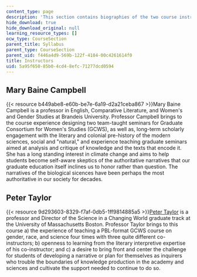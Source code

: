 ```yaml
---
content_type: page
description: 'This section contains biographies of the two course instructors. '
hide_download: true
hide_download_original: null
learning_resource_types: []
ocw_type: CourseSection
parent_title: Syllabus
parent_type: CourseSection
parent_uid: f446a4d9-569b-122f-4184-00c4261614f0
title: Instructors
uid: 5a95f650-85b0-4cd4-8efc-71277dcd0594
---
```


Mary Baine Campbell
-------------------

{{< resource b449abe8-e60b-be7e-6a19-d2a21ceba867 >}}Mary Baine Campbell is a professor in English, Comparative Literature, and Women's and Gender Studies at Brandeis University. Professor Campbell brings to the course experience designing two team-taught seminars for Graduate Consortium for Women's Studies (GCWS), as well as, long-term scholarly engagement with the literary and colonial pre-history of the modern sciences, social and "natural," and experience teaching graduate seminars aimed at analysis and critique of knowledge and the texts that encode it. She has a long standing interest in climate change and aims to help students become self-aware skeptics of the authoritative narratives that our graduate education itself inclines us to honor rather than question. The narratives of the biological sicences have been perhaps the most authoritative in our society for decades. 

Peter Taylor
------------

{{< resource 9d293603-8329-f7af-0db5-1ff9814885a5 >}}[Peter Taylor](http://www.faculty.umb.edu/pjt/) is a professor and Director of the Science in a Changing World graduate track at the University of Massachusetts Boston. Professor Taylor brings to this course a) the experience of teaching a PBL-format GCWS course on gender, race, and science four times with three quite different co-instructors; b) openness to learning from the literary interpretive expertise of his co-instructor; and c) a desire to bring front and center the challenge for students of developing a narrative or plan for themselves as inquirers who trouble the boundaries of knowledge production in the academy and sciences and cultivate the support needed to continue to do so.